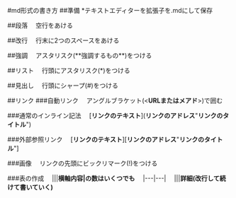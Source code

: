 #md形式の書き方
##準備
*テキストエディターを拡張子を.mdにして保存

##段落
　空行をあける

##改行
　行末に2つのスペースをあける

##強調
　アスタリスク(\*\*強調するもの\*\*)をつける

##リスト
　行頭にアスタリスク(*)をつける

##見出し
　行頭にシャープ(#)をつける

##リンク
###自動リンク
　アングルブラケット(<**URLまたはメアド**>)で囲む

###通常のインライン記法
　\[**リンクのテキスト**\]\(**リンクのアドレス**"**リンクのタイトル**"\)

###外部参照リンク
　\[**リンクのテキスト**\]\[**リンクのアドレス**"**リンクのタイトル**"\]

###画像
　リンクの先頭にビックリマーク(!)をつける

###表の作成
　|||**横軸内容|の数はいくつでも**
　|---|---|
　|||**詳細(改行して続けて書いていく)**

